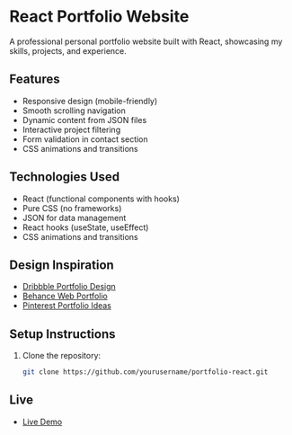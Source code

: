 # React Portfolio Website

A professional personal portfolio website built with React, showcasing my skills, projects, and experience.

## Features

- Responsive design (mobile-friendly)
- Smooth scrolling navigation
- Dynamic content from JSON files
- Interactive project filtering
- Form validation in contact section
- CSS animations and transitions

## Technologies Used

- React (functional components with hooks)
- Pure CSS (no frameworks)
- JSON for data management
- React hooks (useState, useEffect)
- CSS animations and transitions

## Design Inspiration

- [Dribbble Portfolio Design](https://dribbble.com/tags/portfolio_website)
- [Behance Web Portfolio](https://www.behance.net/search/projects?search=web%20portfolio)
- [Pinterest Portfolio Ideas](https://www.pinterest.com/search/pins/?q=developer%20portfolio)

## Setup Instructions

1. Clone the repository:
   ```bash
   git clone https://github.com/yourusername/portfolio-react.git


## Live

- [Live Demo](https://68434f0d17b3df3ceea8e7ad--profound-alfajores-c78fe4.netlify.app/)